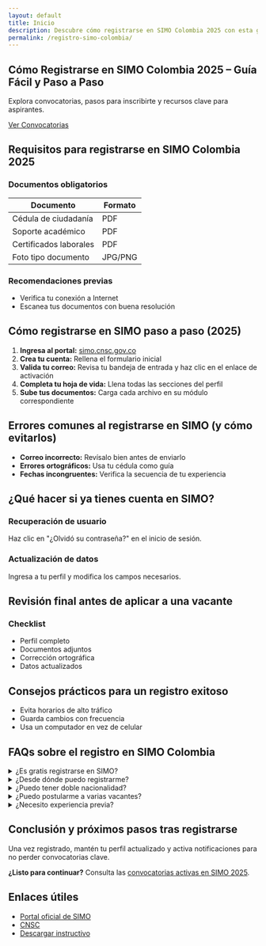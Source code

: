 ```yaml
---
layout: default
title: Inicio
description: Descubre cómo registrarse en SIMO Colombia 2025 con esta guía paso a paso. Incluye requisitos, capturas reales, errores comunes y consejos clave para tu postulación.
permalink: /registro-simo-colombia/
---
```


<section class="hero">
  <h1>Cómo Registrarse en SIMO Colombia 2025 – Guía Fácil y Paso a Paso</h1>
  <p>Explora convocatorias, pasos para inscribirte y recursos clave para aspirantes.</p>
  <a href="#convocatorias" class="btn">Ver Convocatorias</a>
</section>

  <section>
    <h2>Requisitos para registrarse en SIMO Colombia 2025</h2>
    <h3>Documentos obligatorios</h3>
    <table>
      <thead>
        <tr><th>Documento</th><th>Formato</th></tr>
      </thead>
      <tbody>
        <tr><td>Cédula de ciudadanía</td><td>PDF</td></tr>
        <tr><td>Soporte académico</td><td>PDF</td></tr>
        <tr><td>Certificados laborales</td><td>PDF</td></tr>
        <tr><td>Foto tipo documento</td><td>JPG/PNG</td></tr>
      </tbody>
    </table>
    <h3>Recomendaciones previas</h3>
    <ul>
      <li>Verifica tu conexión a Internet</li>
      <li>Escanea tus documentos con buena resolución</li>
    </ul>
  </section>

  <section>
    <h2>Cómo registrarse en SIMO paso a paso (2025)</h2>
    <ol>
      <li><strong>Ingresa al portal:</strong> <a href="https://simo.cnsc.gov.co" target="_blank">simo.cnsc.gov.co</a></li>
      <li><strong>Crea tu cuenta:</strong> Rellena el formulario inicial</li>
      <li><strong>Valida tu correo:</strong> Revisa tu bandeja de entrada y haz clic en el enlace de activación</li>
      <li><strong>Completa tu hoja de vida:</strong> Llena todas las secciones del perfil</li>
      <li><strong>Sube tus documentos:</strong> Carga cada archivo en su módulo correspondiente</li>
    </ol>
  </section>

  <section>
    <h2>Errores comunes al registrarse en SIMO (y cómo evitarlos)</h2>
    <ul>
      <li><strong>Correo incorrecto:</strong> Revísalo bien antes de enviarlo</li>
      <li><strong>Errores ortográficos:</strong> Usa tu cédula como guía</li>
      <li><strong>Fechas incongruentes:</strong> Verifica la secuencia de tu experiencia</li>
    </ul>
  </section>

  <section>
    <h2>¿Qué hacer si ya tienes cuenta en SIMO?</h2>
    <h3>Recuperación de usuario</h3>
    <p>Haz clic en "¿Olvidó su contraseña?" en el inicio de sesión.</p>
    <h3>Actualización de datos</h3>
    <p>Ingresa a tu perfil y modifica los campos necesarios.</p>
  </section>

  <section>
    <h2>Revisión final antes de aplicar a una vacante</h2>
    <h3>Checklist</h3>
    <ul>
      <li>Perfil completo</li>
      <li>Documentos adjuntos</li>
      <li>Corrección ortográfica</li>
      <li>Datos actualizados</li>
    </ul>
  </section>

  <section>
    <h2>Consejos prácticos para un registro exitoso</h2>
    <ul>
      <li>Evita horarios de alto tráfico</li>
      <li>Guarda cambios con frecuencia</li>
      <li>Usa un computador en vez de celular</li>
    </ul>
  </section>

  <section>
    <h2>FAQs sobre el registro en SIMO Colombia</h2>
    <div class="faqs-details">
      <details>
        <summary>¿Es gratis registrarse en SIMO?</summary>
        <p>Sí, no tiene ningún costo.</p>
      </details>
      <details>
        <summary>¿Desde dónde puedo registrarme?</summary>
        <p>Desde cualquier lugar del país con internet.</p>
      </details>
      <details>
        <summary>¿Puedo tener doble nacionalidad?</summary>
        <p>Sí, pero debes usar tu cédula colombiana.</p>
      </details>
      <details>
        <summary>¿Puedo postularme a varias vacantes?</summary>
        <p>Una sola por convocatoria.</p>
      </details>
      <details>
        <summary>¿Necesito experiencia previa?</summary>
        <p>No es obligatorio, pero es valorado.</p>
      </details>
    </div>
  </section>

  <section>
    <h2>Conclusión y próximos pasos tras registrarse</h2>
    <p>Una vez registrado, mantén tu perfil actualizado y activa notificaciones para no perder convocatorias clave.</p>
    <p><strong>¿Listo para continuar?</strong> Consulta las <a href="#">convocatorias activas en SIMO 2025</a>.</p>
  </section>

<section id="enlaces">
  <h2>Enlaces útiles</h2>
  <ul>
    <li><a href="https://simo.cnsc.gov.co/" target="_blank">Portal oficial de SIMO</a></li>
    <li><a href="https://www.cnsc.gov.co/" target="_blank">CNSC</a></li>
    <li><a href="#">Descargar instructivo</a></li>
  </ul>
</section>
